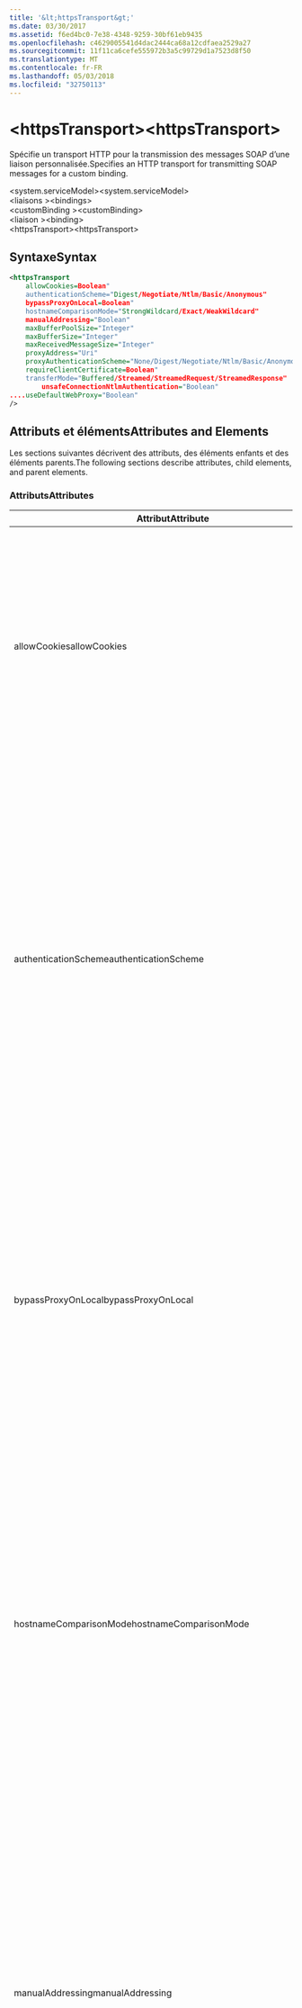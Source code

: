 ```yaml
---
title: '&lt;httpsTransport&gt;'
ms.date: 03/30/2017
ms.assetid: f6ed4bc0-7e38-4348-9259-30bf61eb9435
ms.openlocfilehash: c4629005541d4dac2444ca68a12cdfaea2529a27
ms.sourcegitcommit: 11f11ca6cefe555972b3a5c99729d1a7523d8f50
ms.translationtype: MT
ms.contentlocale: fr-FR
ms.lasthandoff: 05/03/2018
ms.locfileid: "32750113"
---
```

# <a name="lthttpstransportgt"></a><span data-ttu-id="0d62a-102">&lt;httpsTransport&gt;</span><span class="sxs-lookup"><span data-stu-id="0d62a-102">&lt;httpsTransport&gt;</span></span>
<span data-ttu-id="0d62a-103">Spécifie un transport HTTP pour la transmission des messages SOAP d’une liaison personnalisée.</span><span class="sxs-lookup"><span data-stu-id="0d62a-103">Specifies an HTTP transport for transmitting SOAP messages for a custom binding.</span></span>  
  
 <span data-ttu-id="0d62a-104">\<system.serviceModel></span><span class="sxs-lookup"><span data-stu-id="0d62a-104">\<system.serviceModel></span></span>  
<span data-ttu-id="0d62a-105">\<liaisons ></span><span class="sxs-lookup"><span data-stu-id="0d62a-105">\<bindings></span></span>  
<span data-ttu-id="0d62a-106">\<customBinding ></span><span class="sxs-lookup"><span data-stu-id="0d62a-106">\<customBinding></span></span>  
<span data-ttu-id="0d62a-107">\<liaison ></span><span class="sxs-lookup"><span data-stu-id="0d62a-107">\<binding></span></span>  
<span data-ttu-id="0d62a-108">\<httpsTransport></span><span class="sxs-lookup"><span data-stu-id="0d62a-108">\<httpsTransport></span></span>  
  
## <a name="syntax"></a><span data-ttu-id="0d62a-109">Syntaxe</span><span class="sxs-lookup"><span data-stu-id="0d62a-109">Syntax</span></span>  
  
```xml  
<httpsTransport  
    allowCookies=Boolean"  
    authenticationScheme="Digest/Negotiate/Ntlm/Basic/Anonymous"  
    bypassProxyOnLocal=Boolean"  
    hostnameComparisonMode="StrongWildcard/Exact/WeakWildcard"  
    manualAddressing="Boolean"  
    maxBufferPoolSize="Integer"  
    maxBufferSize="Integer"  
    maxReceivedMessageSize="Integer"  
    proxyAddress="Uri"  
    proxyAuthenticationScheme="None/Digest/Negotiate/Ntlm/Basic/Anonymous"        realm="String"  
    requireClientCertificate=Boolean"  
    transferMode="Buffered/Streamed/StreamedRequest/StreamedResponse"  
        unsafeConnectionNtlmAuthentication="Boolean"  
....useDefaultWebProxy="Boolean"  
/>  
```  
  
## <a name="attributes-and-elements"></a><span data-ttu-id="0d62a-110">Attributs et éléments</span><span class="sxs-lookup"><span data-stu-id="0d62a-110">Attributes and Elements</span></span>  
 <span data-ttu-id="0d62a-111">Les sections suivantes décrivent des attributs, des éléments enfants et des éléments parents.</span><span class="sxs-lookup"><span data-stu-id="0d62a-111">The following sections describe attributes, child elements, and parent elements.</span></span>  
  
### <a name="attributes"></a><span data-ttu-id="0d62a-112">Attributs</span><span class="sxs-lookup"><span data-stu-id="0d62a-112">Attributes</span></span>  
  
|<span data-ttu-id="0d62a-113">Attribut</span><span class="sxs-lookup"><span data-stu-id="0d62a-113">Attribute</span></span>|<span data-ttu-id="0d62a-114">Description</span><span class="sxs-lookup"><span data-stu-id="0d62a-114">Description</span></span>|  
|---------------|-----------------|  
|<span data-ttu-id="0d62a-115">allowCookies</span><span class="sxs-lookup"><span data-stu-id="0d62a-115">allowCookies</span></span>|<span data-ttu-id="0d62a-116">Valeur booléenne qui spécifie si le client accepte les cookies et les propage dans de futures demandes.</span><span class="sxs-lookup"><span data-stu-id="0d62a-116">A Boolean value that specifies whether the client accepts cookies and propagates them on future requests.</span></span> <span data-ttu-id="0d62a-117">La valeur par défaut est `false`.</span><span class="sxs-lookup"><span data-stu-id="0d62a-117">The default is `false`.</span></span><br /><br /> <span data-ttu-id="0d62a-118">Vous pouvez utiliser cet attribut lorsque vous interagissez avec les services Web ASMX qui utilisent des cookies.</span><span class="sxs-lookup"><span data-stu-id="0d62a-118">You can use this attribute when you interact with ASMX Web services that use cookies.</span></span> <span data-ttu-id="0d62a-119">De cette manière, vous avez la certitude que les cookies retournés par le serveur sont automatiquement copiés dans toutes les futures demandes du client pour ce service.</span><span class="sxs-lookup"><span data-stu-id="0d62a-119">In this way, you can be sure that the cookies returned from the server are automatically copied to all future client requests for that service.</span></span>|  
|<span data-ttu-id="0d62a-120">authenticationScheme</span><span class="sxs-lookup"><span data-stu-id="0d62a-120">authenticationScheme</span></span>|<span data-ttu-id="0d62a-121">Spécifie le protocole utilisé pour authentifier des demandes du client qui sont traitées par un écouteur HTTP.</span><span class="sxs-lookup"><span data-stu-id="0d62a-121">Specifies the protocol used to authenticate client requests being processed by an HTTP listener.</span></span> <span data-ttu-id="0d62a-122">Les valeurs valides sont les suivantes :</span><span class="sxs-lookup"><span data-stu-id="0d62a-122">Valid values include the following:</span></span><br /><br /> <span data-ttu-id="0d62a-123">-Digest : Spécifie l’authentification digest.</span><span class="sxs-lookup"><span data-stu-id="0d62a-123">-   Digest: Specifies digest authentication.</span></span><br /><span data-ttu-id="0d62a-124">-Negotiate : Négocie avec le client pour déterminer le schéma d’authentification.</span><span class="sxs-lookup"><span data-stu-id="0d62a-124">-   Negotiate: Negotiates with the client to determine the authentication scheme.</span></span> <span data-ttu-id="0d62a-125">Si le client et le serveur prennent tous les deux en charge Kerberos, ce protocole est utilisé ; sinon, NTLM est utilisé.</span><span class="sxs-lookup"><span data-stu-id="0d62a-125">If both client and server support Kerberos, it is used; otherwise, NTLM is used.</span></span><br /><span data-ttu-id="0d62a-126">-Ntlm : Spécifie l’authentification NTLM.</span><span class="sxs-lookup"><span data-stu-id="0d62a-126">-   Ntlm: Specifies NTLM authentication.</span></span><br /><span data-ttu-id="0d62a-127">-Basic : Spécifie l’authentification de base.</span><span class="sxs-lookup"><span data-stu-id="0d62a-127">-   Basic: Specifies basic authentication.</span></span><br /><span data-ttu-id="0d62a-128">-Anonymous : Spécifie l’authentification anonyme.</span><span class="sxs-lookup"><span data-stu-id="0d62a-128">-   Anonymous: Specifies anonymous authentication.</span></span><br /><br /> <span data-ttu-id="0d62a-129">La valeur par défaut est Anonymous.</span><span class="sxs-lookup"><span data-stu-id="0d62a-129">The default is Anonymous.</span></span> <span data-ttu-id="0d62a-130">Cet attribut est de type <xref:System.Net.AuthenticationSchemes>.</span><span class="sxs-lookup"><span data-stu-id="0d62a-130">This attribute is of type <xref:System.Net.AuthenticationSchemes>.</span></span> <span data-ttu-id="0d62a-131">Cet attribut ne peut être défini qu'une fois.</span><span class="sxs-lookup"><span data-stu-id="0d62a-131">This attribute can only be set once.</span></span>|  
|<span data-ttu-id="0d62a-132">bypassProxyOnLocal</span><span class="sxs-lookup"><span data-stu-id="0d62a-132">bypassProxyOnLocal</span></span>|<span data-ttu-id="0d62a-133">Valeur booléenne qui indique s'il faut ignorer le serveur proxy pour les adresses locales.</span><span class="sxs-lookup"><span data-stu-id="0d62a-133">A Boolean value that indicates whether to bypass the proxy server for local addresses.</span></span> <span data-ttu-id="0d62a-134">La valeur par défaut est `false`.</span><span class="sxs-lookup"><span data-stu-id="0d62a-134">The default is `false`.</span></span><br /><br /> <span data-ttu-id="0d62a-135">Une adresse locale est une adresse sur le réseau local ou l'intranet.</span><span class="sxs-lookup"><span data-stu-id="0d62a-135">A local address is one that is on the local LAN or intranet.</span></span><br /><br /> <span data-ttu-id="0d62a-136">Windows Communication Foundation (WCF) ignore toujours le proxy si l’adresse de service commence par http://localhost.</span><span class="sxs-lookup"><span data-stu-id="0d62a-136">Windows Communication Foundation (WCF) always ignores the proxy if the service address begins with http://localhost.</span></span><br /><br /> <span data-ttu-id="0d62a-137">Utilisez le nom d'hôte plutôt que localhost si vous souhaitez que les clients passent par un proxy lorsqu'ils communiquent avec des services sur le même ordinateur.</span><span class="sxs-lookup"><span data-stu-id="0d62a-137">You should use the host name rather than localhost if you want clients to go through a proxy when talking to services on the same machine.</span></span>|  
|<span data-ttu-id="0d62a-138">hostnameComparisonMode</span><span class="sxs-lookup"><span data-stu-id="0d62a-138">hostnameComparisonMode</span></span>|<span data-ttu-id="0d62a-139">Spécifie le mode de comparaison du nom d'hôte HTTP utilisé pour analyser des URI.</span><span class="sxs-lookup"><span data-stu-id="0d62a-139">Specifies the HTTP hostname comparison mode used to parse URIs.</span></span> <span data-ttu-id="0d62a-140">Les valeurs valides sont :</span><span class="sxs-lookup"><span data-stu-id="0d62a-140">Valid values are,</span></span><br /><br /> <span data-ttu-id="0d62a-141">-StrongWildcard : (« + ») correspond à tous les noms d’hôtes possibles dans le contexte du jeu spécifié, port et un URI relatif.</span><span class="sxs-lookup"><span data-stu-id="0d62a-141">-   StrongWildcard: ("+") matches all possible hostnames in the context of the specified scheme, port and relative URI.</span></span><br /><span data-ttu-id="0d62a-142">-Exact : aucun des caractères génériques</span><span class="sxs-lookup"><span data-stu-id="0d62a-142">-   Exact: no wildcards</span></span><br /><span data-ttu-id="0d62a-143">-WeakWildcard : (« \* ») correspond au nom d’hôte possible dans le contexte de schéma spécifié, le port et l’Initiated relatif qui n’ont pas été trouvées explicitement ou via un mécanisme générique fort.</span><span class="sxs-lookup"><span data-stu-id="0d62a-143">-   WeakWildcard: ("\*") matches all possible hostname in the context of the specified scheme, port and relative UIR that have not been matched explicitly or through the strong wildcard mechanism.</span></span><br /><br /> <span data-ttu-id="0d62a-144">La valeur par défaut est StrongWildcard.</span><span class="sxs-lookup"><span data-stu-id="0d62a-144">The default is StrongWildcard.</span></span> <span data-ttu-id="0d62a-145">Cet attribut est de type `System.ServiceModel.HostnameComparison`.</span><span class="sxs-lookup"><span data-stu-id="0d62a-145">This attribute is of type `System.ServiceModel.HostnameComparison`.</span></span>|  
|<span data-ttu-id="0d62a-146">manualAddressing</span><span class="sxs-lookup"><span data-stu-id="0d62a-146">manualAddressing</span></span>|<span data-ttu-id="0d62a-147">Valeur booléenne qui permet à l'utilisateur de prendre le contrôle de l'adressage de message.</span><span class="sxs-lookup"><span data-stu-id="0d62a-147">A Boolean value that enables the user to take control of message addressing.</span></span> <span data-ttu-id="0d62a-148">Cette propriété est utilisée habituellement dans les scénarios de routeur, dans lesquels l'application choisit à quelle destination envoyer un message.</span><span class="sxs-lookup"><span data-stu-id="0d62a-148">This property is usually used in router scenarios, where the application determines which one of several destinations to send a message to.</span></span><br /><br /> <span data-ttu-id="0d62a-149">Si cette propriété a la valeur `true`, le canal suppose que le message a déjà été adressé et n'y ajoute aucune information supplémentaire.</span><span class="sxs-lookup"><span data-stu-id="0d62a-149">When set to `true`, the channel assumes the message has already been addressed and does not add any additional information to it.</span></span> <span data-ttu-id="0d62a-150">L'utilisateur peut adresser ensuite individuellement chaque message.</span><span class="sxs-lookup"><span data-stu-id="0d62a-150">The user can then address every message individually.</span></span><br /><br /> <span data-ttu-id="0d62a-151">Si cette propriété a la valeur `false`, le mécanisme d'adressage Windows Communication Foundation (WCF) par défaut crée automatiquement des adresses pour tous les messages.</span><span class="sxs-lookup"><span data-stu-id="0d62a-151">When set to `false`, the default Windows Communication Foundation (WCF) addressing mechanism automatically creates addresses for all messages.</span></span><br /><br /> <span data-ttu-id="0d62a-152">La valeur par défaut est `false`.</span><span class="sxs-lookup"><span data-stu-id="0d62a-152">The default is `false`.</span></span>|  
|<span data-ttu-id="0d62a-153">maxBufferPoolSize</span><span class="sxs-lookup"><span data-stu-id="0d62a-153">maxBufferPoolSize</span></span>|<span data-ttu-id="0d62a-154">Entier positif indiquant la taille maximale du pool de mémoires tampons.</span><span class="sxs-lookup"><span data-stu-id="0d62a-154">A positive integer that specifies the maximum size of the buffer pool.</span></span> <span data-ttu-id="0d62a-155">La valeur par défaut est 524288.</span><span class="sxs-lookup"><span data-stu-id="0d62a-155">The default is 524288.</span></span><br /><br /> <span data-ttu-id="0d62a-156">De nombreux éléments de WCF utilisent des mémoires tampons.</span><span class="sxs-lookup"><span data-stu-id="0d62a-156">Many parts of WCF use buffers.</span></span> <span data-ttu-id="0d62a-157">La création et la destruction des mémoires tampons à chaque utilisation sont chères, tout comme leur nettoyage.</span><span class="sxs-lookup"><span data-stu-id="0d62a-157">Creating and destroying buffers each time they are used is expensive, and garbage collection for buffers is also expensive.</span></span> <span data-ttu-id="0d62a-158">Avec les pools de mémoires tampons, vous pouvez prendre une mémoire tampon du pool, l'utiliser et la retourner au pool une fois que vous avez terminé.</span><span class="sxs-lookup"><span data-stu-id="0d62a-158">With buffer pools, you can take a buffer from the pool, use it, and return it to the pool once you are done.</span></span> <span data-ttu-id="0d62a-159">Ainsi, la surcharge de la création et de la destruction des mémoires tampons est évitée.</span><span class="sxs-lookup"><span data-stu-id="0d62a-159">Thus the overhead in creating and destroying buffers is avoided.</span></span>|  
|<span data-ttu-id="0d62a-160">maxBufferSize</span><span class="sxs-lookup"><span data-stu-id="0d62a-160">maxBufferSize</span></span>|<span data-ttu-id="0d62a-161">Entier positif qui spécifie la taille maximale de la mémoire tampon.</span><span class="sxs-lookup"><span data-stu-id="0d62a-161">A positive integer that specifies the maximum size of the buffer.</span></span> <span data-ttu-id="0d62a-162">La valeur par défaut est 524 288.</span><span class="sxs-lookup"><span data-stu-id="0d62a-162">The default is 524288</span></span>|  
|<span data-ttu-id="0d62a-163">maxReceivedMessageSize</span><span class="sxs-lookup"><span data-stu-id="0d62a-163">maxReceivedMessageSize</span></span>|<span data-ttu-id="0d62a-164">Entier positif qui spécifie la taille de message maximale autorisée pouvant être reçue.</span><span class="sxs-lookup"><span data-stu-id="0d62a-164">A positive integer that specifies the maximum allowable message size that can be received.</span></span> <span data-ttu-id="0d62a-165">La valeur par défaut est 65536.</span><span class="sxs-lookup"><span data-stu-id="0d62a-165">The default is 65536.</span></span>|  
|<span data-ttu-id="0d62a-166">proxyAddress</span><span class="sxs-lookup"><span data-stu-id="0d62a-166">proxyAddress</span></span>|<span data-ttu-id="0d62a-167">URI qui spécifie l'adresse du proxy HTTP.</span><span class="sxs-lookup"><span data-stu-id="0d62a-167">A URI that specifies the address of the HTTP proxy.</span></span> <span data-ttu-id="0d62a-168">Si `useSystemWebProxy` est `true`, ce paramètre doit avoir la valeur `null`.</span><span class="sxs-lookup"><span data-stu-id="0d62a-168">If `useSystemWebProxy` is `true`, this setting must be `null`.</span></span> <span data-ttu-id="0d62a-169">La valeur par défaut est `null`.</span><span class="sxs-lookup"><span data-stu-id="0d62a-169">The default is `null`.</span></span>|  
|<span data-ttu-id="0d62a-170">proxyAuthenticationScheme</span><span class="sxs-lookup"><span data-stu-id="0d62a-170">proxyAuthenticationScheme</span></span>|<span data-ttu-id="0d62a-171">Spécifie le protocole utilisé pour l'authentification des demandes du client qui sont traitées par un proxy HTTP.</span><span class="sxs-lookup"><span data-stu-id="0d62a-171">Specifies the protocol used for authenticating client requests being processed by an HTTP proxy.</span></span> <span data-ttu-id="0d62a-172">Les valeurs valides sont les suivantes :</span><span class="sxs-lookup"><span data-stu-id="0d62a-172">Valid values include the following:</span></span><br /><br /> <span data-ttu-id="0d62a-173">-None : Aucune authentification n’est effectuée.</span><span class="sxs-lookup"><span data-stu-id="0d62a-173">-   None: No authentication is performed.</span></span><br /><span data-ttu-id="0d62a-174">-Digest : Spécifie l’authentification digest.</span><span class="sxs-lookup"><span data-stu-id="0d62a-174">-   Digest: Specifies digest authentication.</span></span><br /><span data-ttu-id="0d62a-175">-Negotiate : Négocie avec le client pour déterminer le schéma d’authentification.</span><span class="sxs-lookup"><span data-stu-id="0d62a-175">-   Negotiate: Negotiates with the client to determine the authentication scheme.</span></span> <span data-ttu-id="0d62a-176">Si le client et le serveur prennent tous les deux en charge Kerberos, ce protocole est utilisé ; sinon, NTLM est utilisé.</span><span class="sxs-lookup"><span data-stu-id="0d62a-176">If both client and server support Kerberos, it is used; otherwise, NTLM is used.</span></span><br /><span data-ttu-id="0d62a-177">-Ntlm : Spécifie l’authentification NTLM.</span><span class="sxs-lookup"><span data-stu-id="0d62a-177">-   Ntlm: Specifies NTLM authentication.</span></span><br /><span data-ttu-id="0d62a-178">-Basic : Spécifie l’authentification de base.</span><span class="sxs-lookup"><span data-stu-id="0d62a-178">-   Basic: Specifies basic authentication.</span></span><br /><span data-ttu-id="0d62a-179">-Anonymous : Spécifie l’authentification anonyme.</span><span class="sxs-lookup"><span data-stu-id="0d62a-179">-   Anonymous: Specifies anonymous authentication.</span></span><br /><span data-ttu-id="0d62a-180">-IntegratedWindowsAuthentication : Spécifie l’authentification Windows.</span><span class="sxs-lookup"><span data-stu-id="0d62a-180">-   IntegratedWindowsAuthentication: Specifies Windows authentication.</span></span><br /><br /> <span data-ttu-id="0d62a-181">La valeur par défaut est Anonymous.</span><span class="sxs-lookup"><span data-stu-id="0d62a-181">The default is Anonymous.</span></span> <span data-ttu-id="0d62a-182">Cet attribut est de type <xref:System.Net.AuthenticationSchemes>.</span><span class="sxs-lookup"><span data-stu-id="0d62a-182">This attribute is of type <xref:System.Net.AuthenticationSchemes>.</span></span>|  
|<span data-ttu-id="0d62a-183">realm</span><span class="sxs-lookup"><span data-stu-id="0d62a-183">realm</span></span>|<span data-ttu-id="0d62a-184">Chaîne qui spécifie le domaine à utiliser sur le proxy/serveur.</span><span class="sxs-lookup"><span data-stu-id="0d62a-184">A string that specifies the realm to use on the proxy/server.</span></span> <span data-ttu-id="0d62a-185">La valeur par défaut est une chaîne vide.</span><span class="sxs-lookup"><span data-stu-id="0d62a-185">The default is an empty string.</span></span><br /><br /> <span data-ttu-id="0d62a-186">Les serveurs utilisent des domaines pour partitionner des ressources protégées.</span><span class="sxs-lookup"><span data-stu-id="0d62a-186">Servers use realms to partition protected resources.</span></span> <span data-ttu-id="0d62a-187">Chaque partition peut posséder son propre schéma d'authentification et/ou sa base de données d'autorisation.</span><span class="sxs-lookup"><span data-stu-id="0d62a-187">Each partition can have its own authentication scheme and/or authorization database.</span></span> <span data-ttu-id="0d62a-188">Les domaines sont utilisés uniquement pour les authentifications Digest et de base.</span><span class="sxs-lookup"><span data-stu-id="0d62a-188">Realms are used only for basic and digest authentication.</span></span> <span data-ttu-id="0d62a-189">Lorsqu'un client est correctement authentifié, l'authentification est valide pour toutes les ressources contenues dans un domaine donné.</span><span class="sxs-lookup"><span data-stu-id="0d62a-189">After a client successfully authenticates, the authentication is valid for all resources in a given realm.</span></span> <span data-ttu-id="0d62a-190">Pour obtenir une description détaillée des domaines, consultez la RFC 2617 à http://www.ietf.org.</span><span class="sxs-lookup"><span data-stu-id="0d62a-190">For a detailed description of realms, see RFC 2617 at http://www.ietf.org.</span></span>|  
|<span data-ttu-id="0d62a-191">requireClientCertificate</span><span class="sxs-lookup"><span data-stu-id="0d62a-191">requireClientCertificate</span></span>|<span data-ttu-id="0d62a-192">Valeur booléenne qui spécifie si le serveur impose que le client fournisse un certificat client dans le cadre du protocole de transfert HTTPS.</span><span class="sxs-lookup"><span data-stu-id="0d62a-192">A Boolean value that specifies if the server requires the client to provide a client certificate as part of the HTTPS handshake.</span></span> <span data-ttu-id="0d62a-193">La valeur par défaut est `false`.</span><span class="sxs-lookup"><span data-stu-id="0d62a-193">The default is `false`.</span></span>|  
|<span data-ttu-id="0d62a-194">transferMode</span><span class="sxs-lookup"><span data-stu-id="0d62a-194">transferMode</span></span>|<span data-ttu-id="0d62a-195">Spécifie si les messages sont mis en mémoire tampon ou transmis en continu ou s'il s'agit d'une demande ou d'une réponse.</span><span class="sxs-lookup"><span data-stu-id="0d62a-195">Specifies whether messages are buffered or streamed or a request or response.</span></span> <span data-ttu-id="0d62a-196">Les valeurs valides sont les suivantes :</span><span class="sxs-lookup"><span data-stu-id="0d62a-196">Valid values include the following:</span></span><br /><br /> <span data-ttu-id="0d62a-197">-Mis en mémoire tampon : Les messages de demande et de réponse sont mis en mémoire tampon.</span><span class="sxs-lookup"><span data-stu-id="0d62a-197">-   Buffered: The request and response messages are buffered.</span></span><br /><span data-ttu-id="0d62a-198">-Transmis en continu : Les messages de demande et de réponse sont transmis en continu.</span><span class="sxs-lookup"><span data-stu-id="0d62a-198">-   Streamed: The request and response messages are streamed.</span></span><br /><span data-ttu-id="0d62a-199">-StreamedRequest : Le message de demande est transmis en continu et le message de réponse est mis en mémoire tampon.</span><span class="sxs-lookup"><span data-stu-id="0d62a-199">-   StreamedRequest: The request message is streamed and the response message is buffered.</span></span><br /><span data-ttu-id="0d62a-200">-StreamedResponse : Le message de demande est mis en mémoire tampon et le message de réponse est transmis en continu.</span><span class="sxs-lookup"><span data-stu-id="0d62a-200">-   StreamedResponse: The request message is buffered and the response message is streamed.</span></span><br /><br /> <span data-ttu-id="0d62a-201">La valeur par défaut est Buffered.</span><span class="sxs-lookup"><span data-stu-id="0d62a-201">The default is Buffered.</span></span> <span data-ttu-id="0d62a-202">Cet attribut est de type <xref:System.ServiceModel.TransferMode>.</span><span class="sxs-lookup"><span data-stu-id="0d62a-202">This attribute is of type <xref:System.ServiceModel.TransferMode>.</span></span>|  
|<span data-ttu-id="0d62a-203">unsafeConnectionNtlmAuthentication</span><span class="sxs-lookup"><span data-stu-id="0d62a-203">unsafeConnectionNtlmAuthentication</span></span>|<span data-ttu-id="0d62a-204">Valeur booléenne qui spécifie si le partage de connexion potentiellement dangereux est activé sur le serveur.</span><span class="sxs-lookup"><span data-stu-id="0d62a-204">A Boolean value that specifies whether Unsafe Connection Sharing is enabled on the server.</span></span> <span data-ttu-id="0d62a-205">La valeur par défaut est `false`.</span><span class="sxs-lookup"><span data-stu-id="0d62a-205">The default is `false`.</span></span> <span data-ttu-id="0d62a-206">S'il est activé, l'authentification NTLM est exécutée une fois sur chaque connexion TCP.</span><span class="sxs-lookup"><span data-stu-id="0d62a-206">If enabled, NTLM authentication is performed once on each TCP connection.</span></span>|  
|<span data-ttu-id="0d62a-207">useDefaultWebProxy</span><span class="sxs-lookup"><span data-stu-id="0d62a-207">useDefaultWebProxy</span></span>|<span data-ttu-id="0d62a-208">Valeur booléenne qui spécifie si les paramètres proxy à l'échelle de l'ordinateur sont utilisés plutôt que ceux spécifiques à l'utilisateur.</span><span class="sxs-lookup"><span data-stu-id="0d62a-208">A Boolean value that specifies whether the machine-wide proxy settings are used rather than the user specific settings.</span></span> <span data-ttu-id="0d62a-209">La valeur par défaut est `true`.</span><span class="sxs-lookup"><span data-stu-id="0d62a-209">The default is `true`.</span></span>|  
  
### <a name="child-elements"></a><span data-ttu-id="0d62a-210">Éléments enfants</span><span class="sxs-lookup"><span data-stu-id="0d62a-210">Child Elements</span></span>  
 <span data-ttu-id="0d62a-211">Aucun.</span><span class="sxs-lookup"><span data-stu-id="0d62a-211">None.</span></span>  
  
### <a name="parent-elements"></a><span data-ttu-id="0d62a-212">Éléments parents</span><span class="sxs-lookup"><span data-stu-id="0d62a-212">Parent Elements</span></span>  
  
|<span data-ttu-id="0d62a-213">Élément</span><span class="sxs-lookup"><span data-stu-id="0d62a-213">Element</span></span>|<span data-ttu-id="0d62a-214">Description</span><span class="sxs-lookup"><span data-stu-id="0d62a-214">Description</span></span>|  
|-------------|-----------------|  
|[<span data-ttu-id="0d62a-215">\<liaison ></span><span class="sxs-lookup"><span data-stu-id="0d62a-215">\<binding></span></span>](../../../../../docs/framework/misc/binding.md)|<span data-ttu-id="0d62a-216">Définit toutes les fonctions de liaison d’une liaison personnalisée.</span><span class="sxs-lookup"><span data-stu-id="0d62a-216">Defines all binding capabilities of the custom binding.</span></span>|  
  
## <a name="remarks"></a><span data-ttu-id="0d62a-217">Notes</span><span class="sxs-lookup"><span data-stu-id="0d62a-217">Remarks</span></span>  
 <span data-ttu-id="0d62a-218">L'élément `httpsTransport` constitue le point de départ pour créer une liaison personnalisée qui implémente le protocole de transport HTTPS.</span><span class="sxs-lookup"><span data-stu-id="0d62a-218">The `httpsTransport` element is the starting point for creating a custom binding that implements the HTTPS transport protocol.</span></span> <span data-ttu-id="0d62a-219">HTTPS est le principal transport utilisé à des fins d'interopérabilité sécurisée.</span><span class="sxs-lookup"><span data-stu-id="0d62a-219">HTTPS is the primary transport used for secure interoperability purposes.</span></span> <span data-ttu-id="0d62a-220">HTTPS est pris en charge par Windows Communication Foundation (WCF) pour garantir l’interopérabilité avec d’autres piles de services Web.</span><span class="sxs-lookup"><span data-stu-id="0d62a-220">HTTPS is supported by the Windows Communication Foundation (WCF) to ensure interoperability with other Web services stacks.</span></span>  
  
## <a name="see-also"></a><span data-ttu-id="0d62a-221">Voir aussi</span><span class="sxs-lookup"><span data-stu-id="0d62a-221">See Also</span></span>  
 <xref:System.ServiceModel.Configuration.HttpsTransportElement>  
 <xref:System.ServiceModel.Channels.HttpsTransportBindingElement>  
 <xref:System.ServiceModel.Channels.TransportBindingElement>  
 <xref:System.ServiceModel.Channels.CustomBinding>  
 [<span data-ttu-id="0d62a-222">Transports</span><span class="sxs-lookup"><span data-stu-id="0d62a-222">Transports</span></span>](../../../../../docs/framework/wcf/feature-details/transports.md)  
 [<span data-ttu-id="0d62a-223">Choix d’un transport</span><span class="sxs-lookup"><span data-stu-id="0d62a-223">Choosing a Transport</span></span>](../../../../../docs/framework/wcf/feature-details/choosing-a-transport.md)  
 [<span data-ttu-id="0d62a-224">Liaisons</span><span class="sxs-lookup"><span data-stu-id="0d62a-224">Bindings</span></span>](../../../../../docs/framework/wcf/bindings.md)  
 [<span data-ttu-id="0d62a-225">Extension de liaisons</span><span class="sxs-lookup"><span data-stu-id="0d62a-225">Extending Bindings</span></span>](../../../../../docs/framework/wcf/extending/extending-bindings.md)  
 [<span data-ttu-id="0d62a-226">Liaisons personnalisées</span><span class="sxs-lookup"><span data-stu-id="0d62a-226">Custom Bindings</span></span>](../../../../../docs/framework/wcf/extending/custom-bindings.md)  
 [<span data-ttu-id="0d62a-227">\<customBinding></span><span class="sxs-lookup"><span data-stu-id="0d62a-227">\<customBinding></span></span>](../../../../../docs/framework/configure-apps/file-schema/wcf/custombinding.md)
